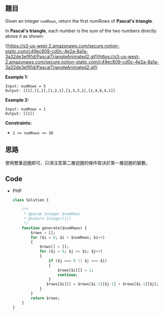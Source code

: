 ## 題目

Given an integer `numRows`, return the first numRows of **Pascal's triangle**.

In **Pascal's triangle**, each number is the sum of the two numbers directly above it as shown:

![https://s3-us-west-2.amazonaws.com/secure.notion-static.com/c49ec809-cd0c-4e2a-8a1a-3a32de3ef91d/PascalTriangleAnimated2.gif](https://s3-us-west-2.amazonaws.com/secure.notion-static.com/c49ec809-cd0c-4e2a-8a1a-3a32de3ef91d/PascalTriangleAnimated2.gif)

**Example 1:**

```
Input: numRows = 5
Output: [[1],[1,1],[1,2,1],[1,3,3,1],[1,4,6,4,1]]

```

**Example 2:**

```
Input: numRows = 1
Output: [[1]]

```

**Constraints:**

- `1 <= numRows <= 30`

## 思路

使用雙重迴圈即可，只須注意第二層迴圈的條件取決於第一層迴圈的變數。

## Code

- PHP

    ```sql
    class Solution {

        /**
         * @param Integer $numRows
         * @return Integer[][]
         */
        function generate($numRows) {
            $rows = [];
            for ($i = 0; $i < $numRows; $i++)
            {
                $rows[] = [];
                for ($j = 0; $j <= $i; $j++)
                {
                    if ($j === 0 || $j === $i)
                    {
                        $rows[$i][] = 1;
                        continue;
                    }
                   $rows[$i][] = $rows[$i-1][$j-1] + $rows[$i-1][$j];
                }
            }
            return $rows;
        }
    }
    ```